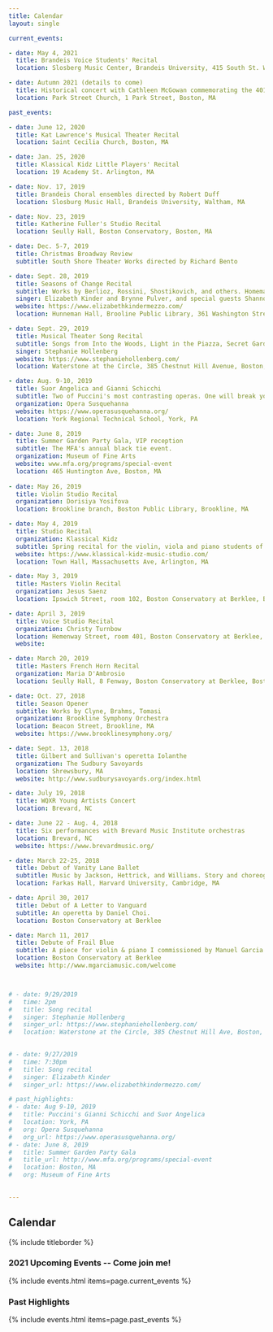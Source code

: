 ```yaml
---
title: Calendar
layout: single

current_events:

- date: May 4, 2021
  title: Brandeis Voice Students' Recital
  location: Slosberg Music Center, Brandeis University, 415 South St. Waltham, MA 02453

- date: Autumn 2021 (details to come)
  title: Historical concert with Cathleen McGowan commemorating the 401st anniversary of the Mayflower's landing in Plymouth
  location: Park Street Church, 1 Park Street, Boston, MA

past_events:

- date: June 12, 2020
  title: Kat Lawrence's Musical Theater Recital
  location: Saint Cecilia Church, Boston, MA

- date: Jan. 25, 2020
  title: Klassical Kidz Little Players' Recital
  location: 19 Academy St. Arlington, MA

- date: Nov. 17, 2019
  title: Brandeis Choral ensembles directed by Robert Duff
  location: Slosburg Music Hall, Brandeis University, Waltham, MA

- date: Nov. 23, 2019
  title: Katherine Fuller's Studio Recital
  location: Seully Hall, Boston Conservatory, Boston, MA

- date: Dec. 5-7, 2019
  title: Christmas Broadway Review
  subtitle: South Shore Theater Works directed by Richard Bento

- date: Sept. 28, 2019
  title: Seasons of Change Recital
  subtitle: Works by Berlioz, Rossini, Shostikovich, and others. Homemade, autumnal refreshments to follow.
  singer: Elizabeth Kinder and Brynne Pulver, and special guests Shannon Grace and David Dziardziel
  website: https://www.elizabethkindermezzo.com/
  location: Hunneman Hall, Brooline Public Library, 361 Washington Street, Brookline, MA

- date: Sept. 29, 2019
  title: Musical Theater Song Recital
  subtitle: Songs from Into the Woods, Light in the Piazza, Secret Garden, Show Boat and more.
  singer: Stephanie Hollenberg
  website: https://www.stephaniehollenberg.com/
  location: Waterstone at the Circle, 385 Chestnut Hill Avenue, Boston, MA

- date: Aug. 9-10, 2019
  title: Suor Angelica and Gianni Schicchi
  subtitle: Two of Puccini's most contrasting operas. One will break your heart and the other will make you laugh until your sides hurt. Each 50 minutes long, with a 15 minute intermission between. Refreshments available for purchase.
  organization: Opera Susquehanna
  website: https://www.operasusquehanna.org/
  location: York Regional Technical School, York, PA

- date: June 8, 2019
  title: Summer Garden Party Gala, VIP reception
  subtitle: The MFA's annual black tie event.
  organization: Museum of Fine Arts
  website: www.mfa.org/programs/special-event
  location: 465 Huntington Ave, Boston, MA
   
- date: May 26, 2019
  title: Violin Studio Recital
  organization: Dorisiya Yosifova
  location: Brookline branch, Boston Public Library, Brookline, MA

- date: May 4, 2019
  title: Studio Recital
  organization: Klassical Kidz
  subtitle: Spring recital for the violin, viola and piano students of Lydia and Adrienne Bassett, owners of Klassical Kidz Music Studio.
  website: https://www.klassical-kidz-music-studio.com/
  location: Town Hall, Massachusetts Ave, Arlington, MA

- date: May 3, 2019
  title: Masters Violin Recital
  organization: Jesus Saenz
  location: Ipswich Street, room 102, Boston Conservatory at Berklee, Boston, MA

- date: April 3, 2019
  title: Voice Studio Recital
  organization: Christy Turnbow
  location: Hemenway Street, room 401, Boston Conservatory at Berklee, Boston, MA
  website: 

- date: March 20, 2019
  title: Masters French Horn Recital
  organization: Maria D'Ambrosio
  location: Seully Hall, 8 Fenway, Boston Conservatory at Berklee, Boston, MA 

- date: Oct. 27, 2018
  title: Season Opener
  subtitle: Works by Clyne, Brahms, Tomasi
  organization: Brookline Symphony Orchestra
  location: Beacon Street, Brookline, MA
  website: https://www.brooklinesymphony.org/

- date: Sept. 13, 2018
  title: Gilbert and Sullivan's operetta Iolanthe
  organization: The Sudbury Savoyards
  location: Shrewsbury, MA
  website: http://www.sudburysavoyards.org/index.html

- date: July 19, 2018
  title: WQXR Young Artists Concert
  location: Brevard, NC

- date: June 22 - Aug. 4, 2018
  title: Six performances with Brevard Music Institute orchestras
  location: Brevard, NC
  website: https://www.brevardmusic.org/

- date: March 22-25, 2018
  title: Debut of Vanity Lane Ballet
  subtitle: Music by Jackson, Hettrick, and Williams. Story and choreography by LaToya Princess Jackson.
  location: Farkas Hall, Harvard University, Cambridge, MA

- date: April 30, 2017
  title: Debut of A Letter to Vanguard
  subtitle: An operetta by Daniel Choi.
  location: Boston Conservatory at Berklee

- date: March 11, 2017
  title: Debute of Frail Blue
  subtitle: A piece for violin & piano I commissioned by Manuel Garcia Albornoz.
  location: Boston Conservatory at Berklee
  website: http://www.mgarciamusic.com/welcome



# - date: 9/29/2019
#   time: 2pm
#   title: Song recital
#   singer: Stephanie Hollenberg
#   singer_url: https://www.stephaniehollenberg.com/
#   location: Waterstone at the Circle, 385 Chestnut Hill Ave, Boston, MA 02135
  

# - date: 9/27/2019
#   time: 7:30pm
#   title: Song recital
#   singer: Elizabeth Kinder
#   singer_url: https://www.elizabethkindermezzo.com/

# past_highlights:
# - date: Aug 9-10, 2019
#   title: Puccini's Gianni Schicchi and Suor Angelica
#   location: York, PA
#   org: Opera Susquehanna
#   org_url: https://www.operasusquehanna.org/
# - date: June 8, 2019
#   title: Summer Garden Party Gala
#   title_url: http://www.mfa.org/programs/special-event
#   location: Boston, MA
#   org: Museum of Fine Arts
  

---
```


## Calendar

<!--
    nobody can see this 
-->

{% include titleborder %}

### 2021 Upcoming Events -- Come join me!

{% include events.html items=page.current_events %}

### Past Highlights

{% include events.html items=page.past_events %}
